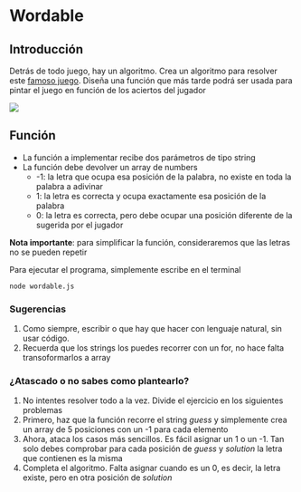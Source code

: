 # Wordable

## Introducción

Detrás de todo juego, hay un algoritmo.
Crea un algoritmo para resolver este [famoso juego](https://lapalabradeldia.com/).
Diseña una función que más tarde podrá ser usada para pintar el juego en función de los aciertos del jugador

![](https://oscarm.tinytake.com/msc/Nzk3NTY5Ml8yMTA5ODcxNA)

## Función

- La función a implementar recibe dos parámetros de tipo string
- La función debe devolver un array de numbers
  - -1: la letra que ocupa esa posición de la palabra, no existe en toda la palabra a adivinar
  - 1: la letra es correcta y ocupa exactamente esa posición de la palabra
  - 0: la letra es correcta, pero debe ocupar una posición diferente de la sugerida por el jugador

**Nota importante**: para simplificar la función, consideraremos que las letras no se pueden repetir

Para ejecutar el programa, simplemente escribe en el terminal

`node wordable.js`

### Sugerencias

1. Como siempre, escribir o que hay que hacer con lenguaje natural, sin usar código.
2. Recuerda que los strings los puedes recorrer con un for, no hace falta transoformarlos a array

### ¿Atascado o no sabes como plantearlo?

1. No intentes resolver todo a la vez. Divide el ejercicio en los siguientes problemas
1. Primero, haz que la función recorre el string _guess_ y simplemente crea un array de 5 posiciones con un -1 para cada elemento
1. Ahora, ataca los casos más sencillos. Es fácil asignar un 1 o un -1. Tan solo debes comprobar para cada posición de _guess_ y _solution_ la letra que contienen es la misma
1. Completa el algoritmo. Falta asignar cuando es un 0, es decir, la letra existe, pero en otra posición de _solution_
